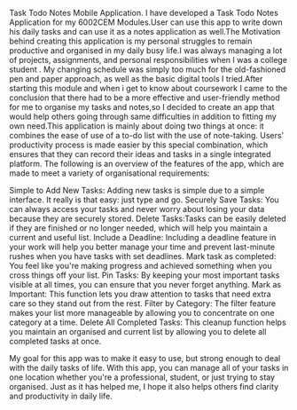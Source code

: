 Task Todo Notes Mobile Application.
I have developed a Task Todo Notes Application for my 6002CEM Modules.User can use this app to write down his daily tasks and can use it as a notes application as well.The Motivation behind creating this application is my personal struggles to remain productive and organised in my daily busy life.I was always managing a lot of projects, assignments, and personal responsibilities when I was a college student . My changing schedule was simply too much for the old-fashioned pen and paper approach, as well as the basic digital tools I tried.After starting this module and when i get to know about coursework I came to the conclusion that there had to be a more effective and user-friendly method for me to organise my tasks and notes,so I decided  to create an app that would help others going through same difficulties in addition to fitting my own need.This application is mainly about doing two things at once: it combines the ease of use of a to-do list with the use of note-taking. Users' productivity process is made easier by this special combination, which ensures that they can record their ideas and tasks in a single integrated platform. The following is an overview of the features of the app, which are made to meet a variety of organisational requirements:

Simple to Add New Tasks: Adding new tasks is simple due to a simple interface. It really is that easy: just type and go.
Securely Save Tasks: You can always access your tasks and never worry about losing your data because they are securely stored.
Delete Tasks:Tasks can be easily deleted if they are finished or no longer needed, which will help you maintain a current and useful list.
Include a Deadline: Including a deadline feature in your work will help you better manage your time and prevent last-minute rushes when you have tasks with set deadlines.
Mark task as completed: You feel like you're making progress and achieved something when you cross things off your list.
Pin Tasks: By keeping your most important tasks visible at all times, you can ensure that you never forget anything.
Mark as Important: This function lets you draw attention to tasks that need extra care so they stand out from the rest.
Filter by Category: The filter feature makes your list more manageable by allowing you to concentrate on one category at a time.
Delete All Completed Tasks: This cleanup function helps you maintain an organised and current list by allowing you to delete all completed tasks at once.

My goal for this app was to make it easy to use, but strong enough to deal with the daily tasks of life. With this app, you can manage all of your tasks in one location whether you're a professional, student, or just trying to stay organised. Just as it has helped me, I hope it also helps others find clarity and productivity in daily life.




